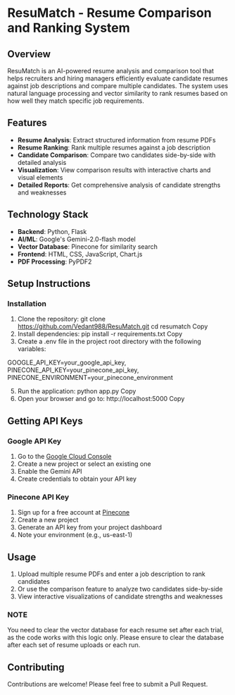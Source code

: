 # ResuMatch - Resume Comparison and Ranking System

## Overview
ResuMatch is an AI-powered resume analysis and comparison tool that helps recruiters and hiring managers efficiently evaluate candidate resumes against job descriptions and compare multiple candidates. The system uses natural language processing and vector similarity to rank resumes based on how well they match specific job requirements.

## Features
- **Resume Analysis**: Extract structured information from resume PDFs
- **Resume Ranking**: Rank multiple resumes against a job description
- **Candidate Comparison**: Compare two candidates side-by-side with detailed analysis
- **Visualization**: View comparison results with interactive charts and visual elements
- **Detailed Reports**: Get comprehensive analysis of candidate strengths and weaknesses

## Technology Stack
- **Backend**: Python, Flask
- **AI/ML**: Google's Gemini-2.0-flash model 
- **Vector Database**: Pinecone for similarity search
- **Frontend**: HTML, CSS, JavaScript, Chart.js
- **PDF Processing**: PyPDF2

## Setup Instructions

### Installation
1. Clone the repository:
git clone https://github.com/Vedant988/ResuMatch.git
cd resumatch
Copy
2. Install dependencies:
pip install -r requirements.txt
Copy
3. Create a .env file in the project root directory with the following variables:
   
GOOGLE_API_KEY=your_google_api_key, 
PINECONE_API_KEY=your_pinecone_api_key, 
PINECONE_ENVIRONMENT=your_pinecone_environment 

5. Run the application:
python app.py
Copy
6. Open your browser and go to:
http://localhost:5000
Copy
## Getting API Keys

### Google API Key
1. Go to the [Google Cloud Console](https://console.cloud.google.com/)
2. Create a new project or select an existing one
3. Enable the Gemini API
4. Create credentials to obtain your API key

### Pinecone API Key
1. Sign up for a free account at [Pinecone](https://www.pinecone.io/)
2. Create a new project
3. Generate an API key from your project dashboard
4. Note your environment (e.g., us-east-1)

## Usage
1. Upload multiple resume PDFs and enter a job description to rank candidates
2. Or use the comparison feature to analyze two candidates side-by-side
3. View interactive visualizations of candidate strengths and weaknesses

### NOTE
You need to clear the vector database for each resume set after each trial, as the code works with this logic only. Please ensure to clear the database after each set of resume uploads or each run.


## Contributing
Contributions are welcome! Please feel free to submit a Pull Request.

